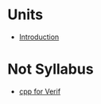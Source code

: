 # Units
- [Introduction](./Introduction.md)

# Not Syllabus
- [cpp for Verif](<./cpp for Verif.md>)
